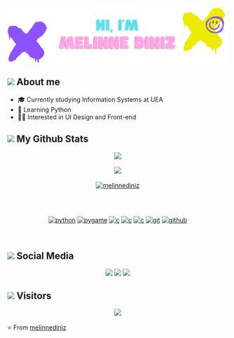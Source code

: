<div align="center">
<img src="https://github.com/melinnediniz/melinnediniz/blob/main/git-name.png?raw=true">
</div>

## <img src="https://media.giphy.com/media/l1J9tiMFKV8R31J9m/giphy.gif" width="42"> About me
- 🎓 Currently studying Information Systems at UEA
- 🌱 Learning Python
- 🐱‍💻 Interested in UI Design and Front-end

## <img src="https://media.giphy.com/media/zEfGeGWJHPMAKvh6gi/giphy.gif" width="52"> My Github Stats

<a href="https://github.com/melinnediniz">
  <div align="center">
  <img height="180em" src="https://github-readme-stats.vercel.app/api?username=melinnediniz&show_icons=true&theme=dracula&include_all_commits=true&count_private=true"/>
  <p><img height="140em" src="https://github-readme-stats.vercel.app/api/top-langs/?username=melinnediniz&layout=compact&langs_count=7&theme=dracula"/></p>
    <p><img align="center" src="https://github-readme-streak-stats.herokuapp.com/?user=melinnediniz&theme=radical" alt="melinnediniz" /></p>
  </div>
  
 
 <br />
 
<div style="display: inline_block"><br>
  <p align="center">
  <a href="https://github.com/melinnediniz"><img src="https://img.shields.io/badge/python-1E90FF.svg?style=for-the-badge&logo=python&logoColor=0768a8&labelColor=E0FFFF"       alt="python"></a>
   <a href="https://github.com/melinnediniz"><img src="https://img.shields.io/badge/pygame-8A2BE2.svg?style=for-the-badge&logo=python&logoColor=800080&labelColor=D8BFD8"       alt="pygame"></a>
   <a href="https://github.com/melinnediniz"><img src="https://img.shields.io/badge/C-FF6347.svg?style=for-the-badge&logo=c&logoColor=FF4500&labelColor=FFFFE0"       alt="c"></a>
   <a href="https://github.com/melinnediniz"><img src="https://img.shields.io/badge/VSCode-4169E1.svg?style=for-the-badge&logo=VisualStudio&logoColor=007ACC&labelColor=FFFFE0" alt="c"></a>
   <a href="https://github.com/melinnediniz"><img src="https://img.shields.io/badge/pycharm-2E8B57.svg?style=for-the-badge&logo=Pycharm&logoColor=000000&labelColor=FFFFE0" alt="c"></a>
   <a href="https://github.com/priyanshumay"><img src="https://img.shields.io/badge/git-F05032.svg?style=for-the-badge&logo=git&logoColor=F05032&labelColor=ffffff"             alt="git"></a>
   <a href="https://github.com/priyanshumay"><img src="https://img.shields.io/badge/github-black.svg?style=for-the-badge&logo=github&logoColor=black&labelColor=ffffff"         alt="github"></a>

</p><br>
</div>
  
  ## <img src="https://media.giphy.com/media/lwEYFLp28kkW2cPXov/giphy.gif" width="40"> Social Media
  
 <div align="center"> 
  <a href="https://instagram.com/oldiniz" target="_blank"><img src="https://img.shields.io/badge/-Instagram-%23E4405F?style=for-the-badge&logo=instagram&logoColor=white" target="_blank"></a> 
  <a href = "mailto:mddo.snf21@uea.edu.br"><img src="https://img.shields.io/badge/-Gmail-%23333?style=for-the-badge&logo=gmail&logoColor=white" target="_blank"></a>
  <a href="https://www.linkedin.com/in/melinne-diniz-866a641a1" target="_blank"><img src="https://img.shields.io/badge/-LinkedIn-%230077B5?style=for-the-badge&logo=linkedin&logoColor=white" target="_blank"></a> 
 
</div>
  
  ## <img src="https://media.giphy.com/media/xUOwG8l3u3IF5awt9u/giphy.gif" width="40"> Visitors
  
 <div align="center"> 
  <img src="https://profile-counter.glitch.me/melinnediniz/count.svg" />
</div> 
  
⭐️ From [melinnediniz](https://github.com/melinnediniz)
